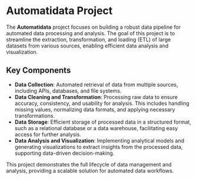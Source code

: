 # Automatidata Project

The **Automatidata** project focuses on building a robust data pipeline for automated data processing and analysis. The goal of this project is to streamline the extraction, transformation, and loading (ETL) of large datasets from various sources, enabling efficient data analysis and visualization.

## Key Components

- **Data Collection**: Automated retrieval of data from multiple sources, including APIs, databases, and file systems.
- **Data Cleaning and Transformation**: Processing raw data to ensure accuracy, consistency, and usability for analysis. This includes handling missing values, normalizing data formats, and applying necessary transformations.
- **Data Storage**: Efficient storage of processed data in a structured format, such as a relational database or a data warehouse, facilitating easy access for further analysis.
- **Data Analysis and Visualization**: Implementing analytical models and generating visualizations to extract insights from the processed data, supporting data-driven decision-making.

This project demonstrates the full lifecycle of data management and analysis, providing a scalable solution for automated data workflows.
